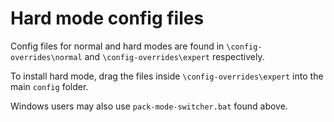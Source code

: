 # Hard mode config files
Config files for normal and hard modes are found in `\config-overrides\normal` and `\config-overrides\expert` respectively.

To install hard mode, drag the files inside `\config-overrides\expert` into the main `config` folder.

Windows users may also use `pack-mode-switcher.bat` found above.
